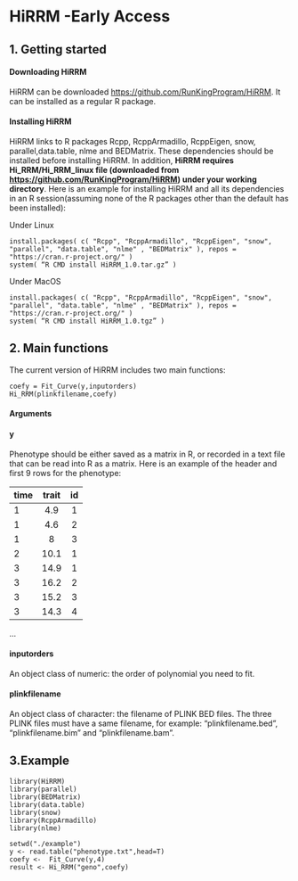 # HiRRM -Early Access

## 1. Getting started
####	Downloading HiRRM
HiRRM can be downloaded https://github.com/RunKingProgram/HiRRM. It can be installed as a regular R package.
####	Installing HiRRM
HiRRM links to R packages Rcpp, RcppArmadillo, RcppEigen, snow, parallel,data.table, nlme and BEDMatrix. These dependencies should be installed before installing HiRRM. In addition, **HiRRM requires Hi_RRM/Hi_RRM_linux file (downloaded from https://github.com/RunKingProgram/HiRRM) under your working directory**. Here is an example for installing HiRRM and all its dependencies in an R session(assuming none of the R packages other than the default has been installed):

Under Linux 
```
install.packages( c( "Rcpp", "RcppArmadillo", "RcppEigen", "snow", "parallel", "data.table", "nlme" , "BEDMatrix" ), repos = "https://cran.r-project.org/" )
system( “R CMD install HiRRM_1.0.tar.gz” )
```
Under MacOS
```
install.packages( c( "Rcpp", "RcppArmadillo", "RcppEigen", "snow", "parallel", "data.table", "nlme" , "BEDMatrix" ), repos = "https://cran.r-project.org/" )
system( “R CMD install HiRRM_1.0.tgz” )
```

## 2. Main functions
The current version of HiRRM includes two main functions:
```
coefy = Fit_Curve(y,inputorders) 
Hi_RRM(plinkfilename,coefy)
```
#### Arguments
#### y
Phenotype should be either saved as a matrix in R, or recorded in a text file that can be read into R as a matrix. Here is an example of the header and first 9 rows for the phenotype: 

|time| trait| id|
| ---------- | :-----------:  | :-----------: |
|1 |4.9| 1|
|1 |4.6| 2|
|1 |8| 3|
|2 |10.1| 1|
|3 |14.9| 1|
|3 |16.2| 2|
|3 |15.2| 3|
|3 |14.3| 4|
...

#### inputorders
An object class of numeric: the order of polynomial you need to fit.
#### plinkfilename
An object class of character: the filename of PLINK BED files. The three PLINK files must have a same filename, for example: “plinkfilename.bed”, “plinkfilename.bim” and “plinkfilename.bam”.

## 3.Example
```
library(HiRRM)
library(parallel)
library(BEDMatrix)
library(data.table)
library(snow)
library(RcppArmadillo)
library(nlme)

setwd("./example")
y <- read.table("phenotype.txt",head=T)
coefy <-  Fit_Curve(y,4) 
result <- Hi_RRM("geno",coefy)


```
